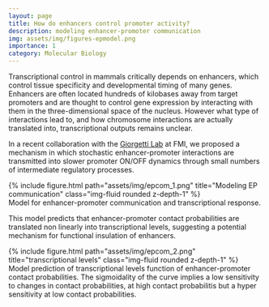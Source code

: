 ```yaml
---
layout: page
title: How do enhancers control promoter activity?
description: modeling enhancer-promoter communication
img: assets/img/figures-epmodel.png
importance: 1
category: Molecular Biology
---
```


Transcriptional control in mammals critically depends on enhancers, which control tissue specificity and
developmental timing of many genes. Enhancers are often located hundreds of kilobases away from target promoters and are thought to control gene expression by interacting with them in the three-dimensional space of the nucleus. However what type of interactions lead to, and how chromosome interactions are actually translated into, transcriptional outputs remains unclear. 

In a recent collaboration with the [Giorgetti Lab](https://giorgettilab.org/) at FMI, we proposed a mechanism in which stochastic enhancer-promoter interactions are transmitted into slower promoter ON/OFF dynamics through small numbers of intermediate regulatory processes.

<div class="row">
    <div class="col-sm mt-3 mt-md-0">
        {% include figure.html path="assets/img/epcom_1.png" title="Modeling EP communication" class="img-fluid rounded z-depth-1" %}
    </div>
</div>
<div class="caption">
    Model for enhancer-promoter communication and transcriptional response.
</div>

This model predicts that enhancer-promoter contact probabilities are translated non linearly into transcriptional levels, suggesting a potential mechanism for functional insulation of enhancers.

 <div class="row">
    <div class="col">
        {% include figure.html path="assets/img/epcom_2.png" title="transcriptional levels" class="img-fluid rounded z-depth-1" %}
    </div>
</div>
<div class="caption">
    Model prediction of transcriptional levels function of enhancer-promoter contact probabilities. The sigmoidality of the curve implies a low sensitivity to changes in contact probabilities, at high contact probabilitis but a hyper sensitivity at low contact probabilities.
</div>